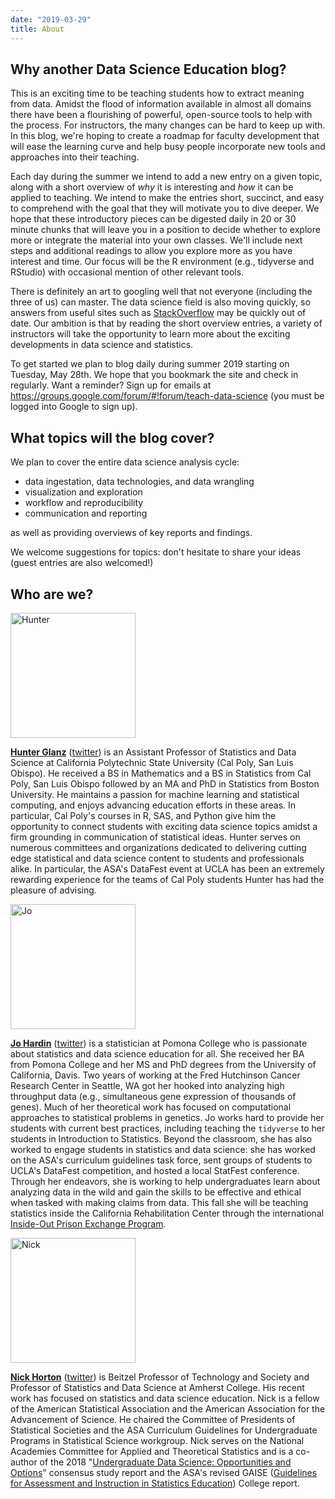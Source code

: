 ```yaml
---
date: "2019-03-29"
title: About
---
```



## Why another Data Science Education blog?

This is an exciting time to be teaching students how to extract meaning from data.  Amidst the flood of information available in almost all domains there have been a flourishing of powerful, open-source tools to help with the process. For instructors, the many changes can be hard to keep up with.  In this blog, we're hoping to create a roadmap for faculty development that will ease the learning curve and help busy people incorporate new tools and approaches into their teaching.  

Each day during the summer we intend to add a new entry on a given topic, along with a short overview of *why* it is interesting and *how* it can be applied to teaching.  We intend to make the entries short, succinct, and easy to comprehend with the goal that they will motivate you to dive deeper.  We hope that these introductory pieces can be digested daily in 20 or 30 minute chunks that will leave you in a position to decide whether to explore more or integrate the material into your own classes.  We'll include next steps and additional readings to allow you explore more as you have interest and time.  Our focus will be the R environment (e.g., tidyverse and RStudio) with occasional mention of other relevant tools.


There is definitely an art to googling well that not everyone (including the three of us) can master. The data science field is also moving quickly, so answers from useful sites such as [StackOverflow](https://stackoverflow.com) may be quickly out of date.  Our ambition is that by reading the short overview entries, a variety of instructors will take the opportunity to learn more about the exciting developments in data science and statistics.  

To get started we plan to blog daily during summer 2019 starting on Tuesday, May 28th.  We hope that you bookmark the site and check in regularly.  Want a reminder?  Sign up for emails at https://groups.google.com/forum/#!forum/teach-data-science (you must be logged into Google to sign up).

##  What topics will the blog cover?

We plan to cover the entire data science analysis cycle:

- data ingestation, data technologies, and data wrangling
- visualization and exploration
- workflow and reproducibility
- communication and reporting

as well as providing overviews of key reports and findings.  

We welcome suggestions for topics: don't hesitate to share your ideas (guest entries are also welcomed!)

##  Who are we?

<img alt = 'Hunter' width='200' src='/post/intro/hunter.jpg' />

**[Hunter Glanz](https://statistics.calpoly.edu/hunter-glanz)** ([twitter](https://twitter.com/hglanz)) is an Assistant Professor of Statistics and Data Science at California Polytechnic State University (Cal Poly, San Luis Obispo). He received a BS in Mathematics and a BS in Statistics from Cal Poly, San Luis Obispo followed by an MA and PhD in Statistics from Boston University. He maintains a passion for machine learning and statistical computing, and enjoys advancing education efforts in these areas. In particular, Cal Poly's courses in R, SAS, and Python give him the opportunity to connect students with exciting data science topics amidst a firm grounding in communication of statistical ideas. Hunter serves on numerous committees and organizations dedicated to delivering cutting edge statistical and data science content to students and professionals alike. In particular, the ASA's DataFest event at UCLA has been an extremely rewarding experience for the teams of Cal Poly students Hunter has had the pleasure of advising.



<img alt = 'Jo' width='200' src='/post/intro/jo_headshot8.jpg' />

**[Jo Hardin](https://www.pomona.edu/directory/people/johanna-s-hardin)** ([twitter](https://twitter.com/jo_hardin47)) is a statistician at Pomona College who is passionate about statistics and data science education for all.   She received her BA from Pomona College and her MS and PhD degrees from the University of California, Davis.  Two years of working at the Fred Hutchinson Cancer Research Center in Seattle, WA got her hooked into analyzing high throughput data (e.g., simultaneous gene expression of thousands of genes).   Much of her theoretical work has focused on computational approaches to  statistical problems in genetics.  Jo works hard to provide her students with current best practices, including teaching the `tidyverse` to her students in Introduction to Statistics.  Beyond the classroom, she has also worked to engage students in statistics and data science: she has worked on the ASA's curriculum guidelines task force, sent groups of students to UCLA's DataFest competition, and hosted a local StatFest conference.  Through her endeavors, she is working to help undergraduates learn about analyzing data in the wild and gain the skills to be effective and ethical when tasked with making claims from data.  This fall she will be teaching statistics inside the California Rehabilitation Center through the international [Inside-Out Prison Exchange Program](http://www.insideoutcenter.org/).


<img alt = 'Nick' width='200' src='/post/intro/nick.jpg' />

**[Nick Horton](https://www.amherst.edu/people/facstaff/nhorton)** ([twitter](https://twitter.com/askdrstats)) is Beitzel Professor of Technology and Society and Professor of Statistics and Data Science at Amherst College. His recent work has focused on statistics and data science education.  Nick is a fellow of the American Statistical Association and the American Association for the Advancement of Science. He chaired the Committee of Presidents of Statistical Societies and the ASA Curriculum Guidelines for Undergraduate Programs in Statistical Science workgroup.  Nick serves on the National Academies Committee for Applied and Theoretical Statistics and is a co-author of the 2018 "[Undergraduate Data Science: Opportunities and Options](https://nas.edu/envisioningds)" consensus study report and the ASA's revised GAISE ([Guidelines for Assessment and Instruction in Statistics Education](https://www.amstat.org/asa/education/Guidelines-for-Assessment-and-Instruction-in-Statistics-Education-Reports.aspx)) College report.

